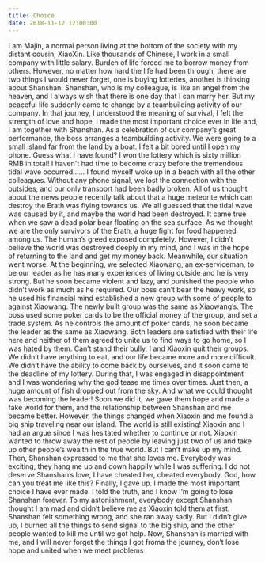 ```yaml
---
title: Choice
date: 2018-11-12 12:00:00
---
```


I am Majin, a normal person living at the bottom of the society with my distant cousin, XiaoXin. Like thousands of Chinese, I work in a small company with little salary. Burden of life forced me to borrow money from others. However, no matter how hard the life had been through, there are two things I would never forget, one is buying lotteries, another is thinking about Shanshan. Shanshan, who is my colleague, is like an angel from the heaven, and I always wish that there is one day that I can marry her. But my peaceful life suddenly came to change by a teambuilding activity of our company. In that journey, I understood the meaning of survival, I felt the strength of love and hope, I made the most important choice ever in life and, I am together with Shanshan.
As a celebration of our company’s great performance, the boss arranges a teambuilding activity. We were going to a small island far from the land by a boat. I felt a bit bored until I open my phone. Guess what I have found? I won the lottery which is sixty million RMB in total!
I haven't had time to become crazy before the tremendous tidal wave occurred……
I found myself woke up in a beach with all the other colleagues. Without any phone signal, we lost the connection with the outsides, and our only transport had been badly broken. All of us thought about the news people recently talk about that a huge meteorite which can destroy the Erath was flying towards us. We all guessed that the tidal wave was caused by it, and maybe the world had been destroyed. It came true when we saw a dead polar bear floating on the sea surface. As we thought we are the only survivors of the Erath, a huge fight for food happened among us. The human’s greed exposed completely. However, I didn’t believe the world was destroyed deeply in my mind, and I was in the hope of returning to the land and get my money back. 
Meanwhile, our situation went worse. At the beginning, we selected Xiaowang, an ex-serviceman, to be our leader as he has many experiences of living outside and he is very strong. But he soon became violent and lazy, and punished the people who didn’t work as much as he required. Our boss can’t bear the heavy work, so he used his financial mind established a new group with some of people to against Xiaowang. The newly built group was the same as Xiaowang’s. The boss used some poker cards to be the official money of the group, and set a trade system. As he controls the amount of poker cards, he soon became the leader as the same as Xiaowang.
Both leaders are satisfied with their life here and neither of them agreed to unite us to find ways to go home, so I was hated by them. Can’t stand their bully, I and Xiaoxin quit their groups. We didn’t have anything to eat, and our life became more and more difficult. We didn’t have the ability to come back by ourselves, and it soon came to the deadline of my lottery. During that, I was engaged in disappointment and I was wondering why the god tease me times over times. Just then, a huge amount of fish dropped out from the sky. And what we could thought was becoming the leader! 
Soon we did it, we gave them hope and made a fake world for them, and the relationship between Shanshan and me became better. However, the things changed when Xiaoxin and me found a big ship traveling near our island. The world is still existing! 
Xiaoxin and I had an argue since I was hesitated whether to continue or not. Xiaoxin wanted to throw away the rest of people by leaving just two of us and take up other people’s wealth in the true world. But I can’t make up my mind. Then, Shanshan expressed to me that she loves me.
Everybody was exciting, they hang me up and down happily while I was suffering. I do not deserve Shanshan’s love, I have cheated her, cheated everybody. God, how can you treat me like this? 
Finally, I gave up. I made the most important choice I have ever made. I told the truth, and I know I’m going to lose Shanshan forever. To my astonishment, everybody except Shanshan thought I am mad and didn’t believe me as Xiaoxin told them at first. Shanshan felt something wrong, and she ran away sadly.
But I didn’t give up, I burned all the things to send signal to the big ship, and the other people wanted to kill me until we got help.
Now, Shanshan is married with me, and I will never forget the things I got froma the journey, don’t lose hope and united when we meet problems 
